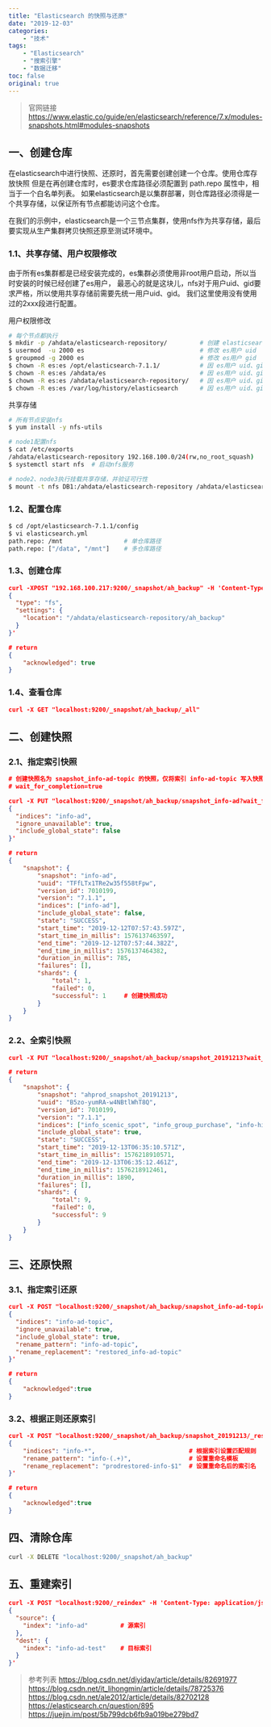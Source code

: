 ```yaml
---
title: "Elasticsearch 的快照与还原"
date: "2019-12-03"
categories:
    - "技术"
tags:
    - "Elasticsearch"
	- "搜索引擎"
	- "数据迁移"
toc: false
original: true
---
```


> 官网链接  
> https://www.elastic.co/guide/en/elasticsearch/reference/7.x/modules-snapshots.html#modules-snapshots

## 一、创建仓库
在elasticsearch中进行快照、还原时，首先需要创建创建一个仓库。使用仓库存放快照
但是在再创建仓库时，es要求仓库路径必须配置到 path.repo 属性中，相当于一个白名单列表。
如果elasticsearch是以集群部署，则仓库路径必须得是一个共享存储，以保证所有节点都能访问这个仓库。

在我们的示例中，elasticsearch是一个三节点集群，使用nfs作为共享存储，最后要实现从生产集群拷贝快照还原至测试环境中。

### 1.1、共享存储、用户权限修改
由于所有es集群都是已经安装完成的，es集群必须使用非root用户启动，所以当时安装的时候已经创建了es用户，
最恶心的就是这块儿，nfs对于用户uid、gid要求严格，所以使用共享存储前需要先统一用户uid、gid。
我们这里使用没有使用过的2xxx段进行配置。

用户权限修改
``` bash
# 每个节点都执行
$ mkdir -p /ahdata/elasticsearch-repository/         # 创建 elasticsearch-repository 目录
$ usermod  -u 2000 es                                # 修改 es用户 uid
$ groupmod -g 2000 es                                # 修改 es用户 gid
$ chown -R es:es /opt/elasticsearch-7.1.1/           # 因 es用户 uid、gid 修改，需要重新配置 es目录 属主属组
$ chown -R es:es /ahdata/es                          # 因 es用户 uid、gid 修改，需要重新配置 data目录 属主属组              
$ chown -R es:es /ahdata/elasticsearch-repository/   # 因 es用户 uid、gid 修改，需要重新配置 repo目录 属主属组
$ chown -R es:es /var/log/history/elasticsearch      # 因 es用户 uid、gid 修改，需要重新配置 es用户日志记录目录
```

共享存储
``` bash
# 所有节点安装nfs
$ yum install -y nfs-utils

# node1配置nfs
$ cat /etc/exports
/ahdata/elasticsearch-repository 192.168.100.0/24(rw,no_root_squash)
$ systemctl start nfs  # 启动nfs服务

# node2、node3执行挂载共享存储，并验证可行性
$ mount -t nfs DB1:/ahdata/elasticsearch-repository /ahdata/elasticsearch-repository
```

### 1.2、配置仓库

``` bash
$ cd /opt/elasticsearch-7.1.1/config
$ vi elasticsearch.yml
path.repo: /mnt                 # 单仓库路径
path.repo: ["/data", "/mnt"]    # 多仓库路径
```

### 1.3、创建仓库
``` json
curl -XPOST "192.168.100.217:9200/_snapshot/ah_backup" -H 'Content-Type: application/json' -d '
{
  "type": "fs",
  "settings": {
    "location": "/ahdata/elasticsearch-repository/ah_backup"
  }
}'

# return
{
	"acknowledged": true
}
```

### 1.4、查看仓库
``` json
curl -X GET "localhost:9200/_snapshot/ah_backup/_all"
```

## 二、创建快照
### 2.1、指定索引快照
``` json
# 创建快照名为 snapshot_info-ad-topic 的快照，仅将索引 info-ad-topic 写入快照。
# wait_for_completion=true

curl -X PUT "localhost:9200/_snapshot/ah_backup/snapshot_info-ad?wait_for_completion=true" -H 'Content-Type: application/json' -d'
{
  "indices": "info-ad",
  "ignore_unavailable": true,
  "include_global_state": false
}'

# return
{
	"snapshot": {
		"snapshot": "info-ad",
		"uuid": "TFfLTx1TRe2w35f558tFpw",
		"version_id": 7010199,
		"version": "7.1.1",
		"indices": ["info-ad"],
		"include_global_state": false,
		"state": "SUCCESS",
		"start_time": "2019-12-12T07:57:43.597Z",
		"start_time_in_millis": 1576137463597,
		"end_time": "2019-12-12T07:57:44.382Z",
		"end_time_in_millis": 1576137464382,
		"duration_in_millis": 785,
		"failures": [],
		"shards": {
			"total": 1,
			"failed": 0,
			"successful": 1     # 创建快照成功
		}
	}
}
```

### 2.2、全索引快照
``` json
curl -X PUT "localhost:9200/_snapshot/ah_backup/snapshot_20191213?wait_for_completion=true"

# return
{
	"snapshot": {
		"snapshot": "ahprod_snapshot_20191213",
		"uuid": "B5zo-yumRA-w4NBtlWhT8Q",
		"version_id": 7010199,
		"version": "7.1.1",
		"indices": ["info_scenic_spot", "info_group_purchase", "info-history", "info-favorite", "info-history-label", "info-follow", "user-growth", "ad-label", "info-ad"],
		"include_global_state": true,
		"state": "SUCCESS",
		"start_time": "2019-12-13T06:35:10.571Z",
		"start_time_in_millis": 1576218910571,
		"end_time": "2019-12-13T06:35:12.461Z",
		"end_time_in_millis": 1576218912461,
		"duration_in_millis": 1890,
		"failures": [],
		"shards": {
			"total": 9,
			"failed": 0,
			"successful": 9
		}
	}
}
```

## 三、还原快照
### 3.1、指定索引还原
```  json
curl -X POST "localhost:9200/_snapshot/ah_backup/snapshot_info-ad-topic/_restore" -H 'Content-Type: application/json' -d'
{
  "indices": "info-ad-topic",
  "ignore_unavailable": true,
  "include_global_state": true,
  "rename_pattern": "info-ad-topic",
  "rename_replacement": "restored_info-ad-topic"
}'

# return
{
	"acknowledged":true
}
```

### 3.2、根据正则还原索引
``` json
curl -X POST "localhost:9200/_snapshot/ah_backup/snapshot_20191213/_restore"  -H 'Content-Type: application/json' -d '
{
    "indices": "info-*",                          # 根据索引设置匹配规则
    "rename_pattern": "info-(.+)",                # 设置重命名模板
    "rename_replacement": "prodrestored-info-$1"  # 设置重命名后的索引名
}'

# return
{
	"acknowledged":true
}
```

## 四、清除仓库
``` bash
curl -X DELETE "localhost:9200/_snapshot/ah_backup"
```

## 五、重建索引
``` json
curl -X POST "localhost:9200/_reindex" -H 'Content-Type: application/json' -d '
{
  "source": {
    "index": "info-ad"         # 源索引
  },
  "dest": {
    "index": "info-ad-test"    # 目标索引
  }
}'
```

> 参考列表
> https://blog.csdn.net/diyiday/article/details/82691977  
> https://blog.csdn.net/it_lihongmin/article/details/78725376  
> https://blog.csdn.net/ale2012/article/details/82702128  
> https://elasticsearch.cn/question/895  
> https://juejin.im/post/5b799dcb6fb9a019be279bd7  
>
